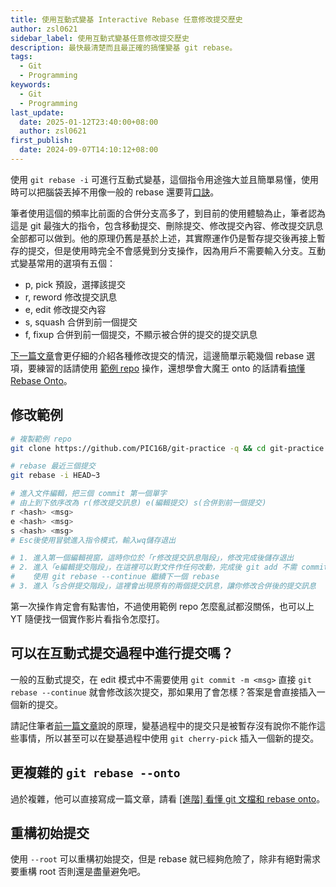 ```yaml
---
title: 使用互動式變基 Interactive Rebase 任意修改提交歷史
author: zsl0621
sidebar_label: 使用互動式變基任意修改提交歷史
description: 最快最清楚而且最正確的搞懂變基 git rebase。
tags:
  - Git
  - Programming
keywords:
  - Git
  - Programming
last_update:
  date: 2025-01-12T23:40:00+08:00
  author: zsl0621
first_publish:
  date: 2024-09-07T14:10:12+08:00
---
```


使用 `git rebase -i` 可進行互動式變基，這個指令用途強大並且簡單易懂，使用時可以把腦袋丟掉不用像一般的 rebase 還要背[口訣](./rebase#口訣)。

筆者使用這個的頻率比前面的合併分支高多了，到目前的使用體驗為止，筆者認為這是 git 最強大的指令，包含移動提交、刪除提交、修改提交內容、修改提交訊息全部都可以做到。他的原理仍舊是基於上述，其實際運作仍是暫存提交後再接上暫存的提交，但是使用時完全不會感覺到分支操作，因為用戶不需要輸入分支。互動式變基常用的選項有五個：

- p, pick 預設，選擇該提交
- r, reword 修改提交訊息
- e, edit 修改提交內容
- s, squash 合併到前一個提交
- f, fixup 合併到前一個提交，不顯示被合併的提交的提交訊息

[下一篇文章](./edit-commits)會更仔細的介紹各種修改提交的情況，這邊簡單示範幾個 rebase 選項，要練習的話請使用 [範例 repo](https://github.com/PIC16B/git-practice) 操作，還想學會大魔王 onto 的話請看[搞懂 Rebase Onto](../advance/rebase-onto)。

## 修改範例

```sh
# 複製範例 repo
git clone https://github.com/PIC16B/git-practice -q && cd git-practice

# rebase 最近三個提交
git rebase -i HEAD~3

# 進入文件編輯，把三個 commit 第一個單字
# 由上到下依序改為 r(修改提交訊息) e(編輯提交) s(合併到前一個提交)
r <hash> <msg>
e <hash> <msg>
s <hash> <msg>
# Esc後使用冒號進入指令模式，輸入wq儲存退出

# 1. 進入第一個編輯視窗，這時你位於「r修改提交訊息階段」，修改完成後儲存退出
# 2. 進入「e編輯提交階段」，在這裡可以對文件作任何改動，完成後 git add 不需 commit
#    使用 git rebase --continue 繼續下一個 rebase
# 3. 進入「s合併提交階段」，這裡會出現原有的兩個提交訊息，讓你修改合併後的提交訊息
```

第一次操作肯定會有點害怕，不過使用範例 repo 怎麼亂試都沒關係，也可以上 YT 隨便找一個實作影片看指令怎麼打。

## 可以在互動式提交過程中進行提交嗎？

一般的互動式提交，在 edit 模式中不需要使用 `git commit -m <msg>` 直接 `git rebase --continue` 就會修改該次提交，那如果用了會怎樣？答案是會直接插入一個新的提交。

請記住筆者[前一篇文章](./rebase)說的原理，變基過程中的提交只是被暫存沒有說你不能作這些事情，所以甚至可以在變基過程中使用 `git cherry-pick` 插入一個新的提交。

## 更複雜的 `git rebase --onto`

過於複雜，他可以直接寫成一篇文章，請看 [[進階] 看懂 git 文檔和 rebase onto](../advance/rebase-onto)。

## 重構初始提交

使用 `--root` 可以重構初始提交，但是 rebase 就已經夠危險了，除非有絕對需求要重構 root 否則還是盡量避免吧。
